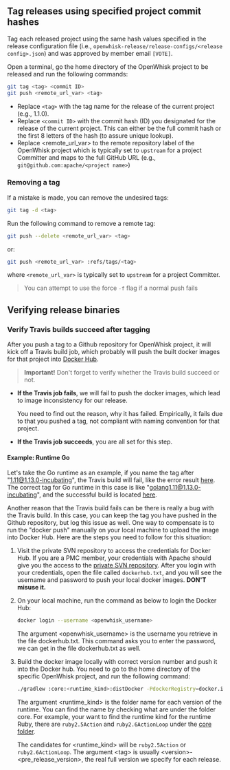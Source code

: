 <!--
#
# Licensed to the Apache Software Foundation (ASF) under one or more
# contributor license agreements.  See the NOTICE file distributed with
# this work for additional information regarding copyright ownership.
# The ASF licenses this file to You under the Apache License, Version 2.0
# (the "License"); you may not use this file except in compliance with
# the License.  You may obtain a copy of the License at
#
#     http://www.apache.org/licenses/LICENSE-2.0
#
# Unless required by applicable law or agreed to in writing, software
# distributed under the License is distributed on an "AS IS" BASIS,
# WITHOUT WARRANTIES OR CONDITIONS OF ANY KIND, either express or implied.
# See the License for the specific language governing permissions and
# limitations under the License.
#
-->

## Tag releases using specified project commit hashes

Tag each released project using the same hash values specified in the release configuration file (i.e., `openwhisk-release/release-configs/<release config>.json`) and was approved by member email `[VOTE]`.

Open a terminal, go the home directory of the OpenWhisk project to be released and run the following commands:

```sh
git tag <tag> <commit ID>
git push <remote_url_var> <tag>
```

- Replace `<tag>` with the tag name for the release of the current project (e.g., 1.1.0).
- Replace `<commit ID>` with the commit hash (ID) you designated for the release of the current project. This can either be the full commit hash or the first 8 letters of the hash (to assure unique lookup).
- Replace <remote_url_var> to the remote repository label of the OpenWhisk project which is typically set to `upstream` for a project Committer and maps to the full GitHub URL (e.g., `git@github.com:apache/<project name>`)

### Removing a tag

If a mistake is made, you can remove the undesired tags:

```sh
git tag -d <tag>
```

Run the following command to remove a remote tag:

```sh
git push --delete <remote_url_var> <tag>
```

or:

```sh
git push <remote_url_var> :refs/tags/<tag>
```

where `<remote_url_var>` is typically set to `upstream` for a project Committer.

> You can attempt to use the force `-f` flag if a normal push fails

## Verifying release binaries

### Verify Travis builds succeed after tagging

After you push a tag to a Github repository for OpenWhisk project, it will kick off a Travis build job, which probably will push the built docker images for that project into [Docker Hub](https://hub.docker.com/u/openwhisk/).

> **Important!** Don't forget to verify whether the Travis build succeed or not.

- **If the Travis job fails**, we will fail to push the docker images, which lead to image inconsistency for our release.

    You need to find out the reason, why it has failed. Empirically, it fails due to that you pushed a tag, not compliant with naming convention for that project.

- **If the Travis job succeeds**, you are all set for this step.

#### Example: Runtime Go

Let's take the Go runtime as an example, if you name the tag after "1.11@1.13.0-incubating", the Travis build will fail,
like the error result [here](https://travis-ci.org/apache/openwhisk-runtime-go/builds/532326848). The correct tag for Go runtime in this case is like "golang1.11@1.13.0-incubating", and the successful
build is located [here](https://travis-ci.org/apache/openwhisk-runtime-go/builds/533325334).

Another reason that the Travis build fails can be there is really a bug with the Travis build. In this case, you can keep
the tag you have pushed in the Github repository, but log this issue as well. One way to compensate is to run the "docker push"
manually on your local machine to upload the image into Docker Hub. Here are the steps you need to follow for this situation:

1. Visit the private SVN repository to access the credentials for Docker Hub.
If you are a PMC member, your credentials with Apache should give you the access to the [private SVN repository](https://svn.apache.org/repos/private/pmc/openwhisk/accounts).
After you login with your credentials, open the file called `dockerhub.txt`, and you will see the username and password to push your local docker images. **DON'T misuse it.**

1. On your local machine, run the command as below to login the Docker Hub:

    ```sh
    docker login --username <openwhisk_username>
    ```

    The argument \<openwhisk_username\> is the username you retrieve in the file dockerhub.txt. This command asks you to enter the password, we can get in the file dockerhub.txt as well.

1. Build the docker image locally with correct version number and push it into the Docker hub. You need to go to the home directory of the specific OpenWhisk project, and run the following command:

    ```sh
    ./gradlew :core:<runtime_kind>:distDocker -PdockerRegistry=docker.io -PdockerImagePrefix=openwhisk -PdockerImageTag=<tag>
    ```

    The argument \<runtime_kind\> is the folder name for each version of the runtime. You can find the name by checking what are under the folder core. For example, your want to find the runtime kind for the runtime Ruby, there are `ruby2.5Action` and `ruby2.6ActionLoop` under the [core folder](https://github.com/apache/openwhisk-runtime-ruby/tree/master/core).

    The candidates for \<runtime_kind\> will be `ruby2.5Action` or `ruby2.6ActionLoop`. The argument \<tag\> is usually \<version\>-\<pre_release_version\>, the real full version we specify for each release.
